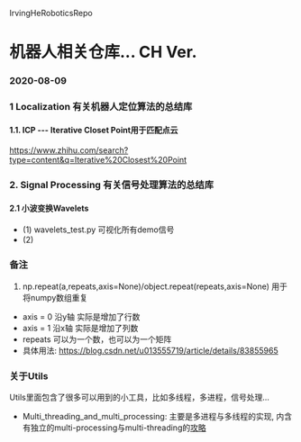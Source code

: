 IrvingHeRoboticsRepo

# 机器人相关仓库... CH Ver. 


### 2020-08-09 
### 1 Localization 有关机器人定位算法的总结库
#### 1.1. ICP --- Iterative Closet Point用于匹配点云
https://www.zhihu.com/search?type=content&q=Iterative%20Closest%20Point  

### 2. Signal Processing 有关信号处理算法的总结库
#### 2.1 小波变换Wavelets 
- (1) wavelets_test.py 可视化所有demo信号
- (2)







### 备注 ### 
1. np.repeat(a,repeats,axis=None)/object.repeat(repeats,axis=None) 用于将numpy数组重复
  - axis = 0 沿y轴 实际是增加了行数
  - axis = 1 沿x轴 实际是增加了列数 
  - repeats 可以为一个数，也可以为一个矩阵
  - 具体用法: https://blog.csdn.net/u013555719/article/details/83855965
  

### 关于Utils ### 
Utils里面包含了很多可以用到的小工具，比如多线程，多进程，信号处理...
 
  - Multi_threading_and_multi_processing: 主要是多进程与多线程的实现, 内含有独立的multi-processing与multi-threading的[攻略](https://github.com/HzcIrving/IrvingHeRoboticsRepo/tree/master/Utils/Multi_threading_and_multi_processing)

